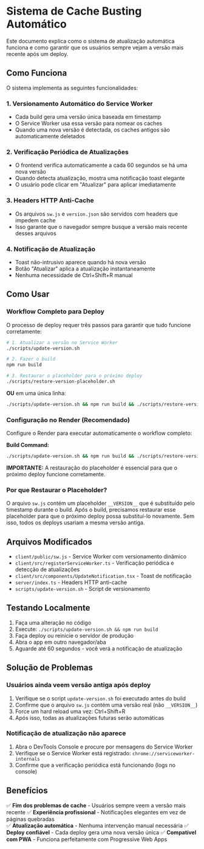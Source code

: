 # Sistema de Cache Busting Automático

Este documento explica como o sistema de atualização automática funciona e como garantir que os usuários sempre vejam a versão mais recente após um deploy.

## Como Funciona

O sistema implementa as seguintes funcionalidades:

### 1. Versionamento Automático do Service Worker
- Cada build gera uma versão única baseada em timestamp
- O Service Worker usa essa versão para nomear os caches
- Quando uma nova versão é detectada, os caches antigos são automaticamente deletados

### 2. Verificação Periódica de Atualizações
- O frontend verifica automaticamente a cada 60 segundos se há uma nova versão
- Quando detecta atualização, mostra uma notificação toast elegante
- O usuário pode clicar em "Atualizar" para aplicar imediatamente

### 3. Headers HTTP Anti-Cache
- Os arquivos `sw.js` e `version.json` são servidos com headers que impedem cache
- Isso garante que o navegador sempre busque a versão mais recente desses arquivos

### 4. Notificação de Atualização
- Toast não-intrusivo aparece quando há nova versão
- Botão "Atualizar" aplica a atualização instantaneamente
- Nenhuma necessidade de Ctrl+Shift+R manual

## Como Usar

### Workflow Completo para Deploy

O processo de deploy requer três passos para garantir que tudo funcione corretamente:

```bash
# 1. Atualizar a versão no Service Worker
./scripts/update-version.sh

# 2. Fazer o build
npm run build

# 3. Restaurar o placeholder para o próximo deploy
./scripts/restore-version-placeholder.sh
```

**OU** em uma única linha:

```bash
./scripts/update-version.sh && npm run build && ./scripts/restore-version-placeholder.sh
```

### Configuração no Render (Recomendado)

Configure o Render para executar automaticamente o workflow completo:

**Build Command:**
```bash
./scripts/update-version.sh && npm run build && ./scripts/restore-version-placeholder.sh
```

**IMPORTANTE:** A restauração do placeholder é essencial para que o próximo deploy funcione corretamente.

### Por que Restaurar o Placeholder?

O arquivo `sw.js` contém um placeholder `__VERSION__` que é substituído pelo timestamp durante o build. Após o build, precisamos restaurar esse placeholder para que o próximo deploy possa substituí-lo novamente. Sem isso, todos os deploys usariam a mesma versão antiga.

## Arquivos Modificados

- `client/public/sw.js` - Service Worker com versionamento dinâmico
- `client/src/registerServiceWorker.ts` - Verificação periódica e detecção de atualizações
- `client/src/components/UpdateNotification.tsx` - Toast de notificação
- `server/index.ts` - Headers HTTP anti-cache
- `scripts/update-version.sh` - Script de versionamento

## Testando Localmente

1. Faça uma alteração no código
2. Execute: `./scripts/update-version.sh && npm run build`
3. Faça deploy ou reinicie o servidor de produção
4. Abra o app em outro navegador/aba
5. Aguarde até 60 segundos - você verá a notificação de atualização

## Solução de Problemas

### Usuários ainda veem versão antiga após deploy

1. Verifique se o script `update-version.sh` foi executado antes do build
2. Confirme que o arquivo `sw.js` contém uma versão real (não `__VERSION__`)
3. Force um hard reload uma vez: Ctrl+Shift+R
4. Após isso, todas as atualizações futuras serão automáticas

### Notificação de atualização não aparece

1. Abra o DevTools Console e procure por mensagens do Service Worker
2. Verifique se o Service Worker está registrado: `chrome://serviceworker-internals`
3. Confirme que a verificação periódica está funcionando (logs no console)

## Benefícios

✅ **Fim dos problemas de cache** - Usuários sempre veem a versão mais recente
✅ **Experiência profissional** - Notificações elegantes em vez de páginas quebradas  
✅ **Atualização automática** - Nenhuma intervenção manual necessária
✅ **Deploy confiável** - Cada deploy gera uma nova versão única
✅ **Compatível com PWA** - Funciona perfeitamente com Progressive Web Apps
